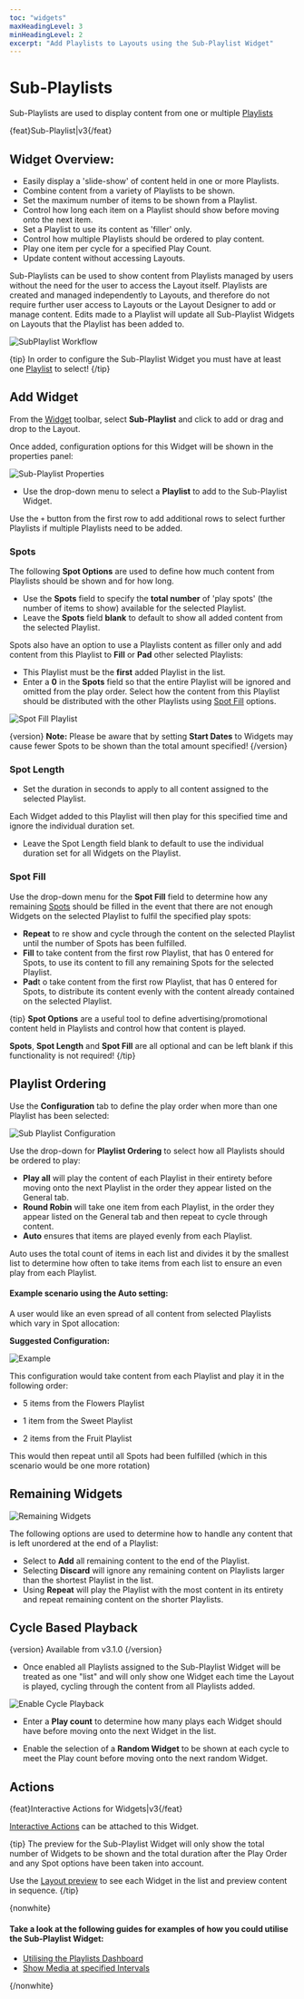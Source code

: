 ```yaml
---
toc: "widgets"
maxHeadingLevel: 3
minHeadingLevel: 2
excerpt: "Add Playlists to Layouts using the Sub-Playlist Widget"
---
```


# Sub-Playlists

Sub-Playlists are used to display content from one or multiple [Playlists](media_playlists.html)

{feat}Sub-Playlist|v3{/feat}
## Widget Overview:

- Easily display a 'slide-show' of content held in one or more Playlists.
- Combine content from a variety of Playlists to be shown.
- Set the maximum number of items to be shown from a Playlist.
- Control how long each item on a Playlist should show before moving onto the next item.
- Set a Playlist to use its content as 'filler' only.
- Control how multiple Playlists should be ordered to play content.
- Play one item per cycle for a specified Play Count.
- Update content without accessing Layouts.

Sub-Playlists can be used to show content from Playlists managed by users without the need for the user to access the Layout itself.
Playlists are created and managed independently to Layouts, and therefore do not require further user access to Layouts or the Layout Designer to add or manage content. Edits made to a Playlist will update all Sub-Playlist Widgets on Layouts that the Playlist has been added to.

![SubPlaylist Workflow](img/media_subplaylist_workflow.png)

{tip}
In order to configure the Sub-Playlist Widget you must have at least one [Playlist](media_playlists.html) to select!
{/tip}

## Add Widget

From the [Widget](layouts_widgets.html) toolbar, select **Sub-Playlist** and click to add or drag and drop to the Layout.

Once added, configuration options for this Widget will be shown in the properties panel:

![Sub-Playlist Properties](img/media_subplaylist_properties.png)



- Use the drop-down menu to select a **Playlist** to add to the Sub-Playlist Widget.


Use the `+` button from the first row to add additional rows to select further Playlists if multiple Playlists need to be added.

### Spots

The following **Spot Options** are used to define how much content from Playlists should be shown and for how long.

- Use the **Spots** field to specify the **total number** of 'play spots' (the number of items to show) available for the selected Playlist.
- Leave the **Spots** field **blank** to default to show all added content from the selected Playlist.

Spots also have an option to use a Playlists content as filler only and add content from this Playlist to **Fill** or **Pad** other selected Playlists:

- This Playlist must be the **first** added Playlist in the list.
- Enter a **0** in the **Spots** field so that the entire Playlist will be ignored and omitted from the play order. Select how the content from this Playlist should be distributed with the other Playlists using [Spot Fill](media_module_subplaylist#spot_fill) options.

![Spot Fill Playlist](img/media_subplaylist_spotfill.png)

{version}
**Note:** Please be aware that by setting **Start Dates** to Widgets may cause fewer Spots to be shown than the total amount specified!
{/version}

### Spot Length

- Set the duration in seconds to apply to all content assigned to the selected Playlist. 

Each Widget added to this Playlist will then play for this specified time and ignore the individual duration set.

- Leave the Spot Length field blank to default to use the individual duration set for all Widgets on the Playlist.

### Spot Fill

Use the drop-down menu for the **Spot Fill** field to determine how any remaining [Spots](media_module_subplaylist#spots.html) should be filled in the event that there are not enough Widgets on the selected Playlist to fulfil the specified play spots:

- **Repeat** to re show and cycle through the content on the selected Playlist until the number of Spots has been fulfilled.
- **Fill** to take content from the first row Playlist, that has 0 entered for Spots, to use its content to fill any remaining Spots for the selected Playlist.
- **Pad**t o take content from the first row Playlist, that has 0 entered for Spots, to distribute its content evenly with the content already contained on the selected Playlist.

{tip}
**Spot Options** are a useful tool to define advertising/promotional content held in Playlists and control how that content is played.

**Spots**, **Spot Length** and **Spot Fill** are all optional and can be left blank if this functionality is not required!
{/tip}

## Playlist Ordering

Use the **Configuration** tab to define the play order when more than one Playlist has been selected:

![Sub Playlist Configuration](img/media_subplaylist_playlistordering.png)

Use the drop-down for **Playlist Ordering** to select how all Playlists should be ordered to play:

- **Play all** will play the content of each Playlist in their entirety before moving onto the next Playlist in the order they appear listed on the General tab.
- **Round Robin** will take one item from each Playlist, in the order they appear listed on the General tab and then repeat to cycle through content.
- **Auto**  ensures that items are played evenly from each Playlist. 

Auto uses the total count of items in each list and divides it by the smallest list to determine how often to take items from each list to ensure an even play from each Playlist.

#### Example scenario using the Auto setting:

A user would like an even spread of all content from selected Playlists which vary in Spot allocation:

**Suggested Configuration:**

![Example](img/media_subplaylist_example_config.png)

This configuration would take content from each Playlist and play it in the following order:

- 5 items from the Flowers Playlist

- 1 item from the Sweet Playlist

- 2 items from the Fruit Playlist

This would then repeat until all Spots had been fulfilled (which in this scenario would be one more rotation)

## Remaining Widgets

![Remaining Widgets](img/media_subplaylist_remainingwidgets.png)

The following options are used to determine how to handle any content that is left unordered at the end of a Playlist:

- Select to **Add** all remaining content to the end of the Playlist.
- Selecting **Discard** will ignore any remaining content on Playlists larger than the shortest Playlist in the list.
- Using **Repeat** will play the Playlist with the most content in its entirety and repeat remaining content on the shorter Playlists.

## Cycle Based Playback

{version}
Available from v3.1.0
{/version}

- Once enabled all Playlists assigned to the Sub-Playlist Widget will be treated as one "list" and will only show one Widget each time the Layout is played, cycling through the content from all Playlists added.

![Enable Cycle Playback](img/media_subplaylist_cycle_playback.png)

- Enter a **Play count** to determine how many plays each Widget should have before moving onto the next Widget in the list.

- Enable the selection of a **Random Widget** to be shown at each cycle to meet the Play count before moving onto the next random Widget.

## Actions

{feat}Interactive Actions for Widgets|v3{/feat}

[Interactive Actions](layouts_interactive_actions.html) can be attached to this Widget.

{tip}
The preview for the Sub-Playlist Widget will only show the total number of Widgets to be shown and the total duration after the Play Order and any Spot options have been taken into account.

Use the [Layout preview](layouts#content-preview-layout.html) to see each Widget in the list and preview content in sequence.
{/tip}

{nonwhite}

#### Take a look at the following guides for examples of how you could utilise the Sub-Playlist Widget:

- [Utilising the Playlists Dashboard](https://community.xibo.org.uk/t/utilising-the-playlists-dashboard/21966)
- [Show Media at specified Intervals](https://community.xibo.org.uk/t/how-to-show-media-at-specified-intervals-using-playlists/20790)

{/nonwhite}

